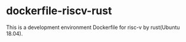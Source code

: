 # dockerfile-riscv-rust
This is a development environment Dockerfile for risc-v by rust(Ubuntu 18.04).